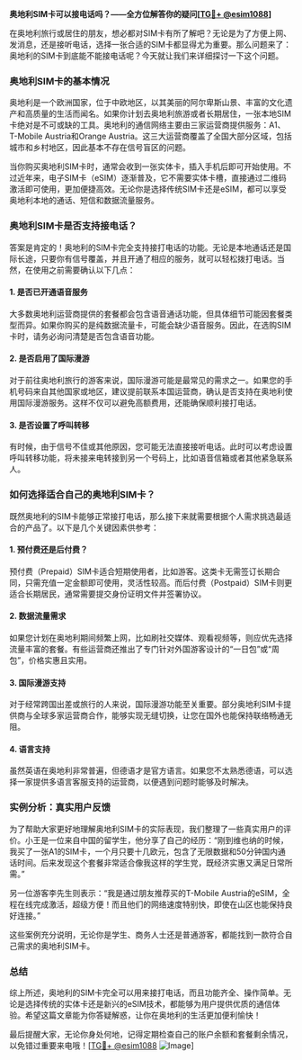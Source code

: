 **奥地利SIM卡可以接电话吗？——全方位解答你的疑问[[TG💪+ @esim1088](https://t.me/s/esim1088)]**

在奥地利旅行或居住的朋友，想必都对SIM卡有所了解吧？无论是为了方便上网、发消息，还是接听电话，选择一张合适的SIM卡都显得尤为重要。那么问题来了：奥地利的SIM卡到底能不能接电话呢？今天就让我们来详细探讨一下这个问题。

### 奥地利SIM卡的基本情况

奥地利是一个欧洲国家，位于中欧地区，以其美丽的阿尔卑斯山景、丰富的文化遗产和高质量的生活而闻名。如果你计划去奥地利旅游或者长期居住，一张本地SIM卡绝对是不可或缺的工具。奥地利的通信网络主要由三家运营商提供服务：A1、T-Mobile Austria和Orange Austria。这三大运营商覆盖了全国大部分区域，包括城市和乡村地区，因此基本不存在信号盲区的问题。

当你购买奥地利SIM卡时，通常会收到一张实体卡，插入手机后即可开始使用。不过近年来，电子SIM卡（eSIM）逐渐普及，它不需要实体卡槽，直接通过二维码激活即可使用，更加便捷高效。无论你是选择传统SIM卡还是eSIM，都可以享受奥地利本地的通话、短信和数据流量服务。

### 奥地利SIM卡是否支持接电话？

答案是肯定的！奥地利的SIM卡完全支持接打电话的功能。无论是本地通话还是国际长途，只要你有信号覆盖，并且开通了相应的服务，就可以轻松拨打电话。当然，在使用之前需要确认以下几点：

#### 1. 是否已开通语音服务
大多数奥地利运营商提供的套餐都会包含语音通话功能，但具体细节可能因套餐类型而异。如果你购买的是纯数据流量卡，可能会缺少语音服务。因此，在选购SIM卡时，请务必询问清楚是否包含语音功能。

#### 2. 是否启用了国际漫游
对于前往奥地利旅行的游客来说，国际漫游可能是最常见的需求之一。如果您的手机号码来自其他国家或地区，建议提前联系本国运营商，确认是否支持在奥地利使用国际漫游服务。这样不仅可以避免高额费用，还能确保顺利接打电话。

#### 3. 是否设置了呼叫转移
有时候，由于信号不佳或其他原因，您可能无法直接接听电话。此时可以考虑设置呼叫转移功能，将未接来电转接到另一个号码上，比如语音信箱或者其他紧急联系人。

### 如何选择适合自己的奥地利SIM卡？

既然奥地利的SIM卡能够正常接打电话，那么接下来就需要根据个人需求挑选最适合的产品了。以下是几个关键因素供参考：

#### 1. 预付费还是后付费？
预付费（Prepaid）SIM卡适合短期使用者，比如游客。这类卡无需签订长期合同，只需充值一定金额即可使用，灵活性较高。而后付费（Postpaid）SIM卡则更适合长期居民，通常需要提交身份证明文件并签署协议。

#### 2. 数据流量需求
如果您计划在奥地利期间频繁上网，比如刷社交媒体、观看视频等，则应优先选择流量丰富的套餐。有些运营商还推出了专门针对外国游客设计的“一日包”或“周包”，价格实惠且实用。

#### 3. 国际漫游支持
对于经常跨国出差或旅行的人来说，国际漫游功能至关重要。部分奥地利SIM卡提供商与全球多家运营商合作，能够实现无缝切换，让您在国外也能保持联络畅通无阻。

#### 4. 语言支持
虽然英语在奥地利非常普遍，但德语才是官方语言。如果您不太熟悉德语，可以选择一家提供多语言客服支持的运营商，以便遇到问题时能够及时解决。

### 实例分析：真实用户反馈

为了帮助大家更好地理解奥地利SIM卡的实际表现，我们整理了一些真实用户的评价。小王是一位来自中国的留学生，他分享了自己的经历：“刚到维也纳的时候，我买了一张A1的SIM卡，一个月只要十几欧元，包含了无限数据和50分钟国内通话时间。后来发现这个套餐非常适合像我这样的学生党，既经济实惠又满足日常所需。”

另一位游客李先生则表示：“我是通过朋友推荐买的T-Mobile Austria的eSIM，全程在线完成激活，超级方便！而且他们的网络速度特别快，即使在山区也能保持良好连接。”

这些案例充分说明，无论你是学生、商务人士还是普通游客，都能找到一款符合自己需求的奥地利SIM卡。

### 总结

综上所述，奥地利的SIM卡完全可以用来接打电话，而且功能齐全、操作简单。无论是选择传统的实体卡还是新兴的eSIM技术，都能够为用户提供优质的通信体验。希望这篇文章能为你答疑解惑，让你在奥地利的生活更加便利愉快！

最后提醒大家，无论你身处何地，记得定期检查自己的账户余额和套餐剩余情况，以免错过重要来电哦！[[TG💪+ @esim1088](https://t.me/s/esim1088) ![Image](https://i.postimg.cc/4NQfJmqS/Snipaste-2025-05-13-00-14-12.png)]